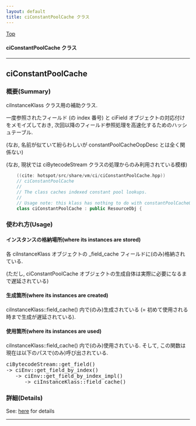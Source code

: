```yaml
---
layout: default
title: ciConstantPoolCache クラス 
---
```

[Top](../index.html)

#### ciConstantPoolCache クラス 



---
## <a name="nokpS2qJRO" id="nokpS2qJRO">ciConstantPoolCache</a>

### 概要(Summary)
ciInstanceKlass クラス用の補助クラス.

一度参照されたフィールド (の index 番号) と ciField オブジェクトの対応付けをメモイズしておき, 
次回以降のフィールド参照処理を高速化するためのハッシュテーブル.

(なお, 名前が似ていて紛らわしいが constantPoolCacheOopDesc とは全く関係ない)

(なお, 現状では ciBytecodeStream クラスの処理からのみ利用されている模様)


```cpp
    ((cite: hotspot/src/share/vm/ci/ciConstantPoolCache.hpp))
    // ciConstantPoolCache
    //
    // The class caches indexed constant pool lookups.
    //
    // Usage note: this klass has nothing to do with constantPoolCacheOop.
    class ciConstantPoolCache : public ResourceObj {
```

### 使われ方(Usage)
#### インスタンスの格納場所(where its instances are stored)
各 ciInstanceKlass オブジェクトの _field_cache フィールドに(のみ)格納されている.
 
(ただし, ciConstantPoolCache オブジェクトの生成自体は実際に必要になるまで遅延されている)

#### 生成箇所(where its instances are created)
ciInstanceKlass::field_cache() 内で(のみ)生成されている (= 初めて使用される時まで生成が遅延されている).

#### 使用箇所(where its instances are used)
ciInstanceKlass::field_cache() 内で(のみ)使用されている.
そして, この関数は現在は以下のパスで(のみ)呼び出されている.

<div class="flow-abst"><pre>
ciBytecodeStream::get_field()
-&gt; ciEnv::get_field_by_index()
   -&gt; ciEnv::get_field_by_index_impl()
      -&gt; ciInstanceKlass::field_cache()
</pre></div>




### 詳細(Details)
See: [here](../doxygen/classciConstantPoolCache.html) for details

---
